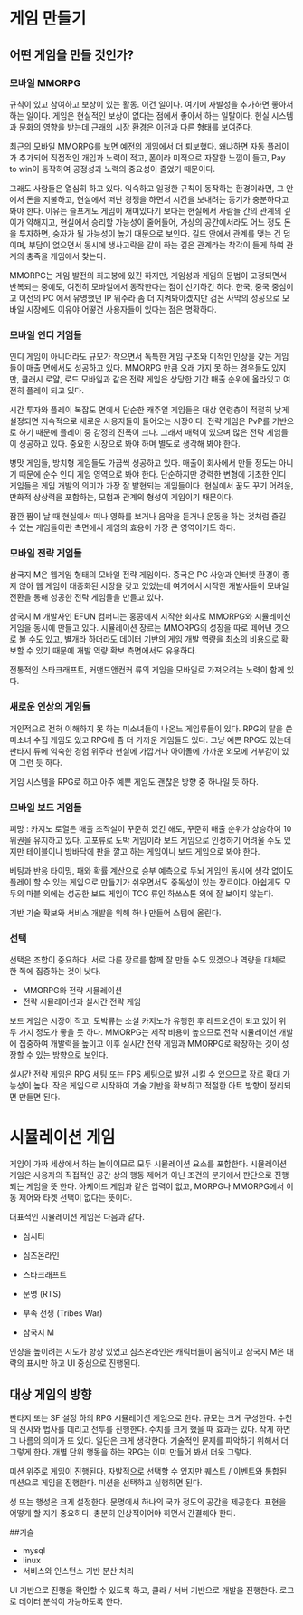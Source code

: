 # 게임 만들기 



## 어떤 게임을 만들 것인가?  



### 모바일 MMORPG

규칙이 있고 참여하고 보상이 있는 활동. 이건 일이다.  여기에 자발성을 추가하면 좋아서 하는 일이다.  게임은 현실적인 보상이 없다는 점에서 좋아서 하는 일탈이다.  현실 시스템과 문화의 영향을 받는데 근래의 시장 환경은 이전과 다른 형태를 보여준다. 

최근의 모바일 MMORPG를 보면 예전의 게임에서 더 퇴보했다. 왜냐하면 자동 플레이가 추가되어 직접적인 개입과 노력이 적고,  폰이라 미적으로 자잘한 느낌이 들고, Pay to win이 동작하여 공정성과 노력의 중요성이 줄었기 때문이다. 

그래도 사람들은 열심히 하고 있다. 익숙하고 일정한 규칙이 동작하는 환경이라면, 그 안에서 돈을 지불하고, 현실에서 떠난 경쟁을 하면서 시간을 보내려는 동기가 충분하다고 봐야 한다.  이유는 슬프게도 게임이 재미있다기 보다는 현실에서 사람들 간의 관계의 깊이가 약해지고, 현실에서 승리할 가능성이 줄어들어, 가상의 공간에서라도 어느 정도 돈을 투자하면, 숭자가 될 가능성이 높기 때문으로 보인다.  길드 안에서 관계를 맺는 건 덤이며, 부담이 없으면서 동시에 생사고락을 같이 하는 깊은 관계라는 착각이 들게 하여 관계의 충족을 게임에서 찾는다.

MMORPG는 게임 발전의 최고봉에 있긴 하지만, 게임성과 게임의 문법이 고정되면서 반복되는 중에도, 여전히 모바일에서 동작한다는 점이 신기하긴 하다. 한국, 중국 중심이고 이전의 PC 에서 유명했던 IP 위주라 좀 더 지켜봐야곘지만 검은 사막의 성공으로 모바일 시장에도 이유야 어떻건 사용자들이 있다는 점은 명확하다. 



### 모바일 인디 게임들 

인디 게임이 아니더라도 규모가 작으면서 독특한 게임 구조와 미적인 인상을 갖는 게임들이 매출 면에서도 성공하고 있다. MMORPG 만큼 오래 가지 못 하는 경우들도 있지만, 클래시 로얄, 로드 모바일과 같은 전략 게임은 상당한 기간 매출 순위에 올라있고 여전히 플레이 되고 있다. 

시간 투자와 플레이 복잡도 면에서 단순한 캐주얼 게임들은 대상 연령층이 적절히 낮게 설정되면 지속적으로 새로운 사용자들이 들어오는 시장이다.  전략 게임은 PvP를 기반으로 하기 때문에 플레이 중 감정의 진폭이 크다. 그래서 매력이 있으며 많은 전략 게임들이 성공하고 있다. 중요한 시장으로 봐야 하며 별도로 생각해 봐야 한다. 

병맛 게임들, 방치형 게임들도 가끔씩 성공하고 있다. 매출이 회사에서 만들 정도는 아니기 때문에 순수 인디 게임 영역으로 봐야 한다. 단순하지만 강력한 변형에 기초한 인디 게임들은 게임 개발의 의미가 가장 잘 발현되는 게임들이다. 현실에서 꿈도 꾸기 어려운, 만화적 상상력을 포함하는, 모험과 관계의 형성이 게임이기 때문이다. 

잠깐 짬이 날 때 현실에서 떠나 영화를 보거나 음악을 듣거나 운동을 하는 것처럼 즐길 수 있는 게임들이란 측면에서 게임의 효용이 가장 큰 영역이기도 하다. 



### 모바일 전략 게임들 

삼국지 M은 웹게임 형태의 모바일 전략 게임이다. 중국은 PC 사양과 인터넷 환경이 좋지 않아 웹 게임이 대중화된 시장을 갖고 있었는데 여기에서 시작한 개발사들이 모바일 전환을 통해 성공한 전략 게임들을 만들고 있다.  

삼국지 M 개발사인 EFUN 컴퍼니는 홍콩에서 시작한 회사로 MMORPG와 시뮬레이션 게임을 동시에 만들고 있다. 시뮬레이션 장르는 MMORPG의 성장을 따로 떼어낸 것으로 볼 수도 있고, 별개라 하더라도 데이터 기반의 게임 개발 역량을 최소의 비용으로 확보할 수 있기 때문에 개발 역량 확보 측면에서도 유용하다. 

전통적인 스타크래프트, 커맨드앤컨커 류의 게임을 모바일로 가져오려는 노력이 함께 있다. 



### 새로운 인상의 게임들

개인적으로 전혀 이해하지 못 하는 미소녀들이 나온느 게임류들이 있다.  RPG의 탈을 쓴 미소녀 수집 게임도 있고 RPG에 좀 더 가까운 게임들도 있다. 그냥 예쁜 RPG도 있는데 판타지 류에 익숙한 경험 위주라 현실에 가깝거나 아이돌에 가까운 외모에 거부감이 있어 그런 듯 하다. 

게임 시스템을 RPG로 하고 아주 예쁜 게임도 괜찮은 방향 중 하나일 듯 하다. 



### 모바일 보드 게임들 

피망 : 카지노 로열은 매출 조작설이 꾸준히 있긴 해도, 꾸준히 매출 순위가 상승하여 10위권을 유지하고 있다. 고포류로 도박 게임이라 보드 게임으로 인정하기 어려울 수도 있지만 테이블이나 방바닥에 판을 깔고 하는 게임이니 보드 게임으로 봐야 한다. 

베팅과 반응 타이밍,  패와 확률 계산으로 승부 예측으로 두뇌 게임인 동시에 생각 없이도 플레이 할 수 있는 게임으로 만들기가 쉬우면서도 중독성이 있는 장르이다.  아쉽게도 모두의 마블 외에는 성공한 보드 게임이 TCG 류인 하쓰스톤 외에 잘 보이지 않는다. 

기반 기술 확보와 서비스 개발을 위해 하나 만들어 스팀에 올린다. 

### 선택 

선택은 조합이 중요하다. 서로 다른 장르를 함께 잘 만들 수도 있겠으나 역량을 대체로 한 쪽에 집중하는 것이 낫다. 



- MMORPG와 전략 시뮬레이션 
- 전략 시뮬레이션과 실시간 전략 게임 



보드 게임은 시장이 작고, 도박류는 소셜 카지노가 유행한 후 레드오션이 되고 있어 위 두 가지 정도가 좋을 듯 하다. MMORPG는 제작 비용이 높으므로 전략 시뮬레이션 개발에 집중하여 개발력을 높이고 이후 실시간 전략 게임과 MMORPG로 확장하는 것이 성장할 수 있는 방향으로 보인다. 

실시간 전략 게임은 RPG 세팅 또는 FPS 세팅으로 발전 시킬 수 있으므로 장르 확대 가능성이 높다. 작은 게임으로 시작하여 기술 기반을 확보하고 적절한 아트 방향이 정리되면 만들면 된다. 



# 시뮬레이션 게임 

게임이 가짜 세상에서 하는 놀이이므로 모두 시뮬레이션 요소를 포함한다.  시뮬레이션 게임은 사용자의 직접적인 공간 상의 행동 제어가 아닌 조건의 분기에서 판단으로 진행되는 게임을 뜻 한다. 아케이드 게임과 같은 입력이 없고, MORPG나 MMORPG에서 이동 제어와 타겟 선택이 없다는 뜻이다. 

대표적인 시뮬레이션 게임은 다음과 같다. 

- 심시티 
- 심즈온라인
- 스타크래프트
- 문명 (RTS) 
- 부족 전쟁 (Tribes War)

- 삼국지 M 



인상을 높이려는 시도가 항상 있었고 심즈온라인은 캐릭터들이 움직이고 삼국지 M은 대략의 표시만 하고 UI 중심으로 진행된다. 



## 대상 게임의 방향 

판타지 또는 SF 설정 하의 RPG 시뮬레이션 게임으로 한다. 규모는 크게 구성한다. 수천의 전사와 법사를 데리고 전투를 진행한다.  수치를 크게 했을 때 효과는 있다. 작게 하면 그 나름의 의미가 또 있다. 일단은 크게 생각한다.  기술적인 문제를 파악하기 위해서 더 그렇게 한다. 개별 단위 행동을 하는 RPG는 이미 만들어 봐서 더욱 그렇다. 

미션 위주로 게임이 진행된다.  자발적으로 선택할 수 있지만 퀘스트 / 이벤트와 통합된 미션으로 게임을 진행한다.  미션을 선택하고 실행하면 된다. 

성 또는 행성은 크게 설정한다.  문명에서 하나의 국가 정도의 공간을 제공한다. 표현을 어떻게 할 지가 중요하다. 충분히 인상적이어야 하면서 간결해야 한다. 



##기술 

- mysql 
- linux 
- 서비스와 인스턴스 기반 분산 처리



UI 기반으로 진행을 확인할 수 있도록 하고, 클라 / 서버 기반으로 개발을 진행한다. 로그로 데이터 분석이 가능하도록 한다. 






















































